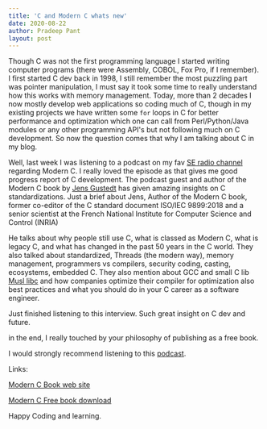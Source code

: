 ```yaml
---
title: 'C and Modern C whats new'
date: 2020-08-22
author: Pradeep Pant
layout: post
---
```

Though C was not the first programming language I started writing computer programs (there were Assembly, COBOL, Fox Pro, if I remember). I first started C dev back in 1998, I still remember the most puzzling part was pointer manipulation, I must say it took some time to really understand how this works with memory management. Today, more than 2 decades I now mostly develop web applications so coding much of C, though in my existing projects we have written some ````for```` loops in C for better performance and optimization which one can call from Perl/Python/Java modules or any other programming API's but not following much on C development. So now the question comes that why I am talking about C in my blog. 

Well, last week I was listening to a podcast on my fav [SE radio channel](https://www.se-radio.net/) regarding Modern C. I really loved the episode as that gives me good progress report of C development. The podcast guest and author of the Modern C book by [Jens Gustedt](https://twitter.com/gustedt) has given amazing insights on C standardizations. Just a brief about Jens, Author of the Modern C book, former co-editor of the C standard document ISO/IEC 9899:2018 and a senior scientist at the French National Institute for Computer Science and Control (INRIA)

He talks about why people still use C, what is classed as Modern C, what is legacy C, and what has changed in the past 50 years in the C world. They also talked about standardized, Threads (the modern way), memory management, programmers vs compilers, security coding, casting, ecosystems, embedded C. They also mention about GCC and small C lib [Musl libc](https://wiki.musl-libc.org/) and how companies optimize their compiler for optimization also best practices and what you should do in your C career as a software engineer. 

Just finished listening to this interview. Such great insight on C dev and future.

in the end, I really touched by your philosophy of publishing as a free book. 


I would strongly recommend listening to this [podcast](https://www.se-radio.net/2020/06/episode-414-jens-gustedt-on-modern-c/).

Links:

 [Modern C Book web site](https://www.manning.com/books/modern-c)
   
 [Modern C Free book download](https://modernc.gforge.inria.fr/)


Happy Coding and learning.

